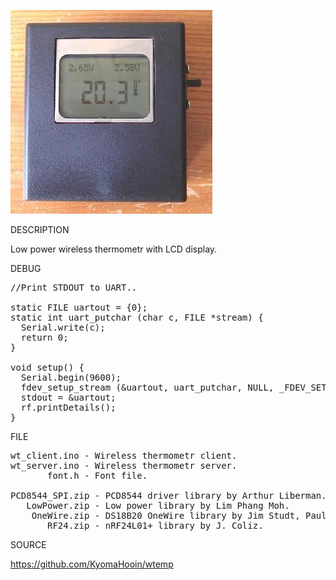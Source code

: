 ![Wireless Thermometr](https://github.com/KyomaHooin/wtemp/raw/master/wt_screen.jpg "screenshot")

DESCRIPTION

Low power wireless thermometr with LCD display.

DEBUG

<pre>
//Print STDOUT to UART..

static FILE uartout = {0};
static int uart_putchar (char c, FILE *stream) {
  Serial.write(c);
  return 0;
}

void setup() {
  Serial.begin(9600);
  fdev_setup_stream (&uartout, uart_putchar, NULL, _FDEV_SETUP_WRITE);
  stdout = &uartout;
  rf.printDetails();
}
</pre>

FILE

<pre>
wt_client.ino - Wireless thermometr client.
wt_server.ino - Wireless thermometr server.
       font.h - Font file.          

PCD8544_SPI.zip - PCD8544 driver library by Arthur Liberman.
   LowPower.zip - Low power library by Lim Phang Moh.
    OneWire.zip - DS18B20 OneWire library by Jim Studt, Paul Stoffregen & Co.
       RF24.zip - nRF24L01+ library by J. Coliz.
</pre>

SOURCE

https://github.com/KyomaHooin/wtemp

